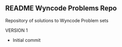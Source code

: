 README
Wyncode Problems Repo
------------------------------

Repository of solutions to Wyncode Problem sets

VERSION 1
- Initial commit
